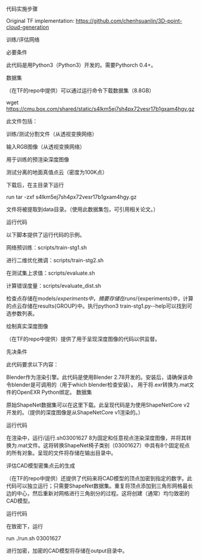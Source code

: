 代码实施步骤

Original TF implementation: https://github.com/chenhsuanlin/3D-point-cloud-generation

训练/评估网络             

必要条件             

此代码是用Python3（Python3）开发的。需要Pythorch 0.4+。             

数据集             

（在TF的repo中提供）可以通过运行命令下载数据集（8.8GB）

wget https://cmu.box.com/shared/static/s4lkm5ej7sh4px72vesr17b1gxam4hgy.gz

此文件包括：              

训练/测试分割文件（从透视变换网络）             

输入RGB图像（从透视变换网络）             

用于训练的预渲染深度图像             

测试分离的地面真值点云（密度为100K点）

下载后，在主目录下运行

run tar -zxf s4lkm5ej7sh4px72vesr17b1gxam4hgy.gz

文件将被提取到data目录。（使用此数据集包，可引用相关论文。）

运行代码             

以下脚本提供了运行代码的示例。             

网络预训练：scripts/train-stg1.sh             

进行二维优化微调：scripts/train-stg2.sh             

在测试集上求值：scripts/evaluate.sh             

计算错误度量：scripts/evaluate_dist.sh             

检查点存储在models/${experiments}中，摘要存储在runs/${experiments}中，计算的点云存储在results{GROUP}中。执行python3 train-stg1.py--help可以找到可选参数列表。

绘制真实深度图像             

（在TF的repo中提供）提供了用于呈现深度图像的代码以供监督。             

先决条件             

此代码要求以下内容：             

Blender作为渲染引擎。此代码是使用Blender 2.78开发的。安装后，请确保该命令blender是可调用的（用于which blender检查安装）。
用于将.exr转换为.mat文件的OpenEXR Python绑定。 
数据集             

原始ShapeNet数据集可以在这里下载。此呈现代码是为使用ShapeNetCore v2开发的。（提供的深度图像是从ShapeNetCore v1渲染的。）             

运行代码             

在渲染中，运行/运行.sh03001627 8为固定和任意视点渲染深度图像，并将其转换为.mat文件。这将转换ShapeNet椅子类别（03001627）中具有8个固定视点的所有对象。呈现的文件将存储在输出目录中。

评估CAD模型密集点云的生成             

（在TF的repo中提供）还提供了代码来将CAD模型的顶点加密到指定的数字。此代码可以独立运行；只需要ShapeNet数据集。重复将顶点添加到三角形网格最长边的中心，然后重新对网格进行三角剖分的过程。这将创建（通常）均匀致密的CAD模型。

运行代码

在致密下，运行

run  ./run.sh 03001627

进行加密，加密的CAD模型将存储在output目录中。
